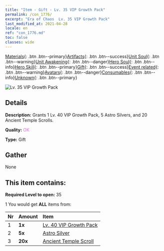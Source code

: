```yaml
---
title: "Item - Gift - Lv. 35 VIP Growth Pack"
permalink: /con_1776/
excerpt: "Era of Chaos  Lv. 35 VIP Growth Pack"
last_modified_at: 2021-04-28
locale: en
ref: "con_1776.md"
toc: false
classes: wide
---
```

 [Materials](/Items/){: .btn .btn--primary}[Artifacts](/Items/Artifacts/){: .btn .btn--success}[Unit Soul](/Items/UnitSoul/){: .btn .btn--warning}[Unit Awakening](/Items/UnitAwakening/){: .btn .btn--danger}[Hero Soul](/Items/HeroSoul/){: .btn .btn--info}[Hero Skill](/Items/HeroSkill/){: .btn .btn--primary}[Gift](/Items/Gift/){: .btn .btn--success}[Event related](/Items/Events/){: .btn .btn--warning}[Avatars](/Items/Avatars/){: .btn .btn--danger}[Consumables](/Items/Consumables/){: .btn .btn--info}[Unknown](/Items/Unknown/){: .btn .btn--primary}

 ![Lv. 35 VIP Growth Pack](/images/t/i_907220.png)

## Details
 **Description:** Grants 1 Lv. 40 VIP Growth Pack, 5 Astro Silvers, and 20 Ancient Temple Scrolls.

 **Quality:** <span style="color: #DA70D6">OK</span>

 **Type:** Gift

## Gather

  None

## This item contains:

 **Required Level to open:** 35

 1 You would get **ALL** items  from:

  | Nr | Amount |     Item    |
  |:---|:-------|:------------|
  | 1 |  **1x** | [Lv. 40 VIP Growth Pack](/Items/con_1777/) |  | 
  | 2 |  **5x** | [Astro Silver](/Items/con_969/) |  | 
  | 3 |  **20x** | [Ancient Temple Scroll](/Items/con_697/) |  | 
